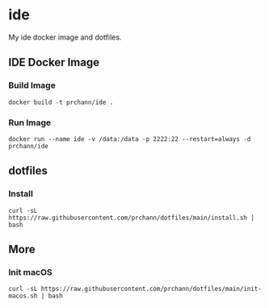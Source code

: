 # ide

My ide docker image and dotfiles.

## IDE Docker Image

### Build Image

```shell
docker build -t prchann/ide .
```

### Run Image

```shell
docker run --name ide -v /data:/data -p 2222:22 --restart=always -d prchann/ide
```

## dotfiles

### Install

```shell
curl -sL https://raw.githubusercontent.com/prchann/dotfiles/main/install.sh | bash
```

## More

### Init macOS

```shell
curl -sL https://raw.githubusercontent.com/prchann/dotfiles/main/init-macos.sh | bash
```
